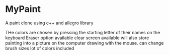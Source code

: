 # MyPaint
A paint clone using c++ and allegro library


THe colors are chosen by pressing the starting letter of their names on the keyboard
Eraser option available
clear screen available
will also store painting into a picture on the computer
drawing with the mouse.
can change brush sizes
lot of colors included
